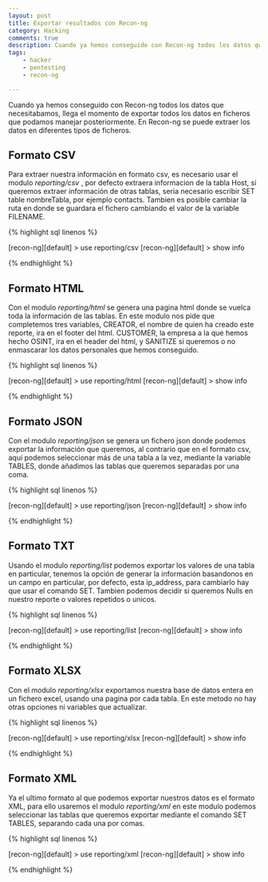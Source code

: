 ```yaml
---
layout: post
title: Exportar resultados con Recon-ng
category: Hacking
comments: true
description: Cuando ya hemos conseguido con Recon-ng todos los datos que necesitabamos, llega el momento de exportar todos los datos en ficheros que podamos manejar posteriormente. En Recon-ng se puede extraer los datos en diferentes tipos de ficheros. 
tags:   
    - hacker
    - pentesting
    - recon-ng

---
```


Cuando ya hemos conseguido con Recon-ng todos los datos que necesitabamos, llega el momento de exportar todos los datos en ficheros que podamos manejar posteriormente. En Recon-ng se puede extraer los datos en diferentes tipos de ficheros. 

## Formato CSV

Para extraer nuestra información en formato csv, es necesario usar el modulo _reporting/csv_ , por defecto extraera informacion de la tabla Host, si queremos extraer información de otras tablas, seria necesario escribir SET table nombreTabla, por ejemplo contacts.
Tambien es posible cambiar la ruta en donde se guardara el fichero cambiando el valor de la variable FILENAME.

{% highlight sql linenos %}

[recon-ng][default] > use reporting/csv
[recon-ng][default] > show info

{% endhighlight %}

## Formato HTML

Con el modulo _reporting/html_ se genera una pagina html donde se vuelca toda la información de las tablas. En este modulo nos pide que completemos tres variables,
CREATOR, el nombre de quien ha creado este reporte, ira en el footer del html. CUSTOMER, la empresa a la que hemos hecho OSINT, ira en el header del html, y SANITIZE si queremos o no enmascarar los datos personales que hemos conseguido.

{% highlight sql linenos %}

[recon-ng][default] > use reporting/html
[recon-ng][default] > show info

{% endhighlight %}

## Formato JSON

Con el modulo _reporting/json_ se genera un fichero json donde podemos exportar la información que queremos, al contrario que en el formato csv, aqui podemos seleccionar más de una tabla a la vez, mediante la variable TABLES, donde añadimos las tablas que queremos separadas por una coma.

{% highlight sql linenos %}

[recon-ng][default] > use reporting/json
[recon-ng][default] > show info

{% endhighlight %}

## Formato TXT

Usando el modulo _reporting/list_ podemos exportar los valores de una tabla en particular, tenemos la opción de generar la información basandonos en un campo en particular, por defecto, esta ip_address, para cambiarlo hay que usar el comando SET. Tambien podemos decidir si queremos Nulls en nuestro reporte o valores repetidos o unicos. 

{% highlight sql linenos %}

[recon-ng][default] > use reporting/list
[recon-ng][default] > show info

{% endhighlight %}

## Formato XLSX

Con el modulo _reporting/xlsx_ exportamos nuestra base de datos entera en un fichero excel, usando una pagina por cada tabla. En este metodo no hay otras opciones ni variables que actualizar. 

{% highlight sql linenos %}

[recon-ng][default] > use reporting/xlsx
[recon-ng][default] > show info

{% endhighlight %}

## Formato XML

Ya el ultimo formato al que podemos exportar nuestros datos es el formato XML, para ello usaremos el modulo _reporting/xml_ en este modulo podemos seleccionar las tablas que queremos exportar mediante el comando SET TABLES, separando cada una por comas.

{% highlight sql linenos %}

[recon-ng][default] > use reporting/xml
[recon-ng][default] > show info

{% endhighlight %}

